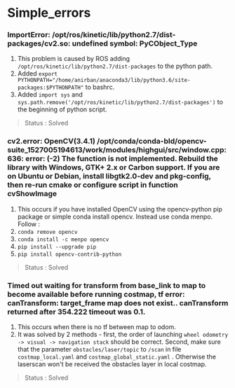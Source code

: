 # Simple_errors

### ImportError: /opt/ros/kinetic/lib/python2.7/dist-packages/cv2.so: undefined symbol: PyCObject_Type

1. This problem is caused by ROS adding `/opt/ros/kinetic/lib/python2.7/dist-packages` to the python path.
2. Added `export PYTHONPATH="/home/anirban/anaconda3/lib/python3.6/site-packages:$PYTHONPATH"` to bashrc.
3. Added `import sys` and `sys.path.remove('/opt/ros/kinetic/lib/python2.7/dist-packages')` to the beginning of python script.

> Status : Solved


### cv2.error: OpenCV(3.4.1) /opt/conda/conda-bld/opencv-suite_1527005194613/work/modules/highgui/src/window.cpp:636: error: (-2) The function is not implemented. Rebuild the library with Windows, GTK+ 2.x or Carbon support. If you are on Ubuntu or Debian, install libgtk2.0-dev and pkg-config, then re-run cmake or configure script in function cvShowImage

1. This occurs if you have installed OpenCV using the opencv-python pip package or simple conda install opencv. Instead use conda menpo. Follow :
2. `conda remove opencv`
3. `conda install -c menpo opencv`
4. `pip install --upgrade pip`
5. `pip install opencv-contrib-python`

> Status : Solved

### Timed out waiting for transform from base_link to map to become available before running costmap, tf error: canTransform: target_frame map does not exist.. canTransform returned after 354.222 timeout was 0.1.

1. This occurs when there is no tf between map to odom. 
2. It was solved by 2 methods - first, the order of launching `wheel odometry -> visual -> navigation stack` should be correct. Second, make sure that the parameter `obstacles/laser/topic` to `/scan` in file `costmap_local.yaml` and `costmap_global_static.yaml` . Otherwise the laserscan won't be received the obstacles layer in local costmap.

> Status : Solved

